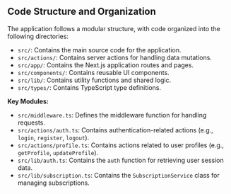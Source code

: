 ## Code Structure and Organization

The application follows a modular structure, with code organized into the following directories:

-   `src/`: Contains the main source code for the application.
-   `src/actions/`: Contains server actions for handling data mutations.
-   `src/app/`: Contains the Next.js application routes and pages.
-   `src/components/`: Contains reusable UI components.
-   `src/lib/`: Contains utility functions and shared logic.
-   `src/types/`: Contains TypeScript type definitions.

**Key Modules:**

-   `src/middleware.ts`: Defines the middleware function for handling requests.
-   `src/actions/auth.ts`: Contains authentication-related actions (e.g., `login`, `register`, `logout`).
-   `src/actions/profile.ts`: Contains actions related to user profiles (e.g., `getProfile`, `updateProfile`).
-   `src/lib/auth.ts`: Contains the `auth` function for retrieving user session data.
-   `src/lib/subscription.ts`: Contains the `SubscriptionService` class for managing subscriptions.